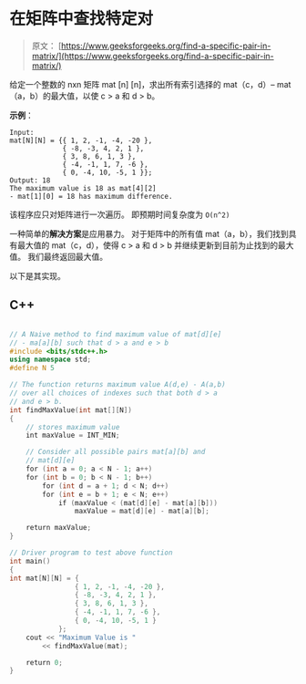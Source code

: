 # 在矩阵中查找特定对

> 原文： [https://www.geeksforgeeks.org/find-a-specific-pair-in-matrix/](https://www.geeksforgeeks.org/find-a-specific-pair-in-matrix/)

给定一个整数的 nxn 矩阵 mat [n] [n]，求出所有索引选择的 mat（c，d）– mat（a，b）的最大值，以使 c > a 和 d > b。

**示例**：

```
Input:
mat[N][N] = {{ 1, 2, -1, -4, -20 },
             { -8, -3, 4, 2, 1 }, 
             { 3, 8, 6, 1, 3 },
             { -4, -1, 1, 7, -6 },
             { 0, -4, 10, -5, 1 }};
Output: 18
The maximum value is 18 as mat[4][2] 
- mat[1][0] = 18 has maximum difference. 
```

该程序应只对矩阵进行一次遍历。 即预期时间复杂度为 `O(n^2)`

一种简单的**解决方案**是应用暴力。 对于矩阵中的所有值 mat（a，b），我们找到具有最大值的 mat（c，d），使得 c > a 和 d > b 并继续更新到目前为止找到的最大值。 我们最终返回最大值。

以下是其实现。

## C++ 

```cpp

// A Naive method to find maximum value of mat[d][e] 
// - ma[a][b] such that d > a and e > b 
#include <bits/stdc++.h> 
using namespace std; 
#define N 5 

// The function returns maximum value A(d,e) - A(a,b) 
// over all choices of indexes such that both d > a 
// and e > b. 
int findMaxValue(int mat[][N]) 
{ 
    // stores maximum value 
    int maxValue = INT_MIN; 

    // Consider all possible pairs mat[a][b] and 
    // mat[d][e] 
    for (int a = 0; a < N - 1; a++) 
    for (int b = 0; b < N - 1; b++) 
        for (int d = a + 1; d < N; d++) 
        for (int e = b + 1; e < N; e++) 
            if (maxValue < (mat[d][e] - mat[a][b])) 
                maxValue = mat[d][e] - mat[a][b]; 

    return maxValue; 
} 

// Driver program to test above function 
int main() 
{ 
int mat[N][N] = { 
                { 1, 2, -1, -4, -20 }, 
                { -8, -3, 4, 2, 1 }, 
                { 3, 8, 6, 1, 3 }, 
                { -4, -1, 1, 7, -6 }, 
                { 0, -4, 10, -5, 1 } 
            }; 
    cout << "Maximum Value is "
        << findMaxValue(mat); 

    return 0; 
} 

```